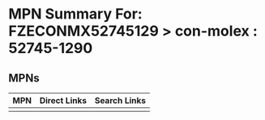 



# MPN Summary For: FZECONMX52745129 > con-molex : 52745-1290

## MPNs
  

|MPN|Direct Links|Search Links|
| :--- | :--- | :--- |
||||
